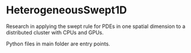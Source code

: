 # HeterogeneousSwept1D

Research in applying the swept rule for PDEs in one spatial dimension to a distributed cluster with CPUs and GPUs.

Python files in main folder are entry points.